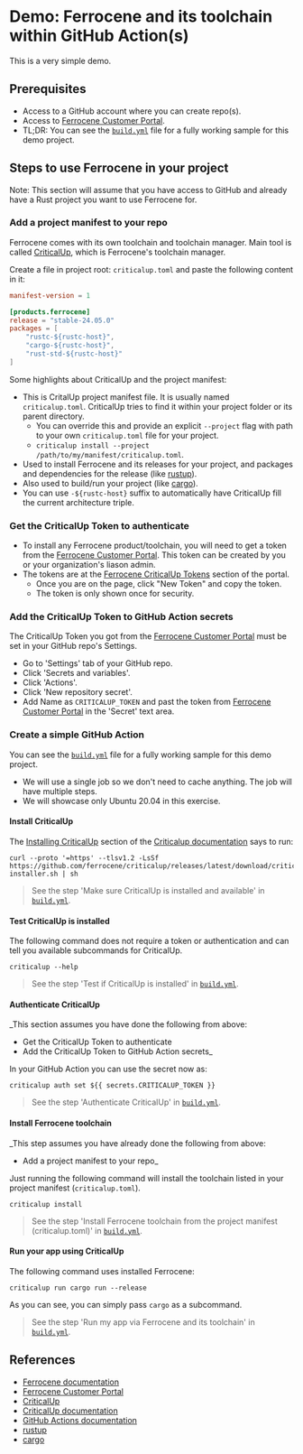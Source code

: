 # Demo: Ferrocene and its toolchain within GitHub Action(s)

This is a very simple demo.

## Prerequisites

- Access to a GitHub account where you can create repo(s).
- Access to [Ferrocene Customer Portal].
- TL;DR: You can see the [`build.yml`] file for a fully working sample for this demo project.

## Steps to use Ferrocene in your project

Note: This section will assume that you have access to GitHub and already have a Rust project you want to use Ferrocene for.

### Add a project manifest to your repo

Ferrocene comes with its own toolchain and toolchain manager. Main tool is called [CriticalUp], which is Ferrocene's toolchain manager. 

Create a file in project root: `criticalup.toml` and paste the following content in it:

```toml
manifest-version = 1

[products.ferrocene]
release = "stable-24.05.0"
packages = [
    "rustc-${rustc-host}",
    "cargo-${rustc-host}",
    "rust-std-${rustc-host}"
]
```

Some highlights about CriticalUp and the project manifest:

- This is CritalUp project manifest file. It is usually named `criticalup.toml`. CriticalUp tries to find it within your project folder or its parent directory.
  - You can override this and provide an explicit `--project` flag with path to your own `criticalup.toml` file for your project.
  - `criticalup install --project /path/to/my/manifest/criticalup.toml`.
- Used to install Ferrocene and its releases for your project, and packages and dependencies for the release (like [rustup]).
- Also used to build/run your project (like [cargo]).
- You can use `-${rustc-host}` suffix to automatically have CriticalUp fill the current architecture triple.

### Get the CriticalUp Token to authenticate

- To install any Ferrocene product/toolchain, you will need to get a token from the [Ferrocene Customer Portal]. This token can be created by you or your organization's liason admin. 
- The tokens are at the [Ferrocene CriticalUp Tokens] section of the portal.
  - Once you are on the page, click "New Token" and copy the token. 
  - The token is only shown once for security.

### Add the CriticalUp Token to GitHub Action secrets

The CriticalUp Token you got from the [Ferrocene Customer Portal] must be set in your GitHub repo's Settings.

- Go to 'Settings' tab of your GitHub repo.
- Click 'Secrets and variables'.
- Click 'Actions'.
- Click 'New repository secret'.
- Add Name as `CRITICALUP_TOKEN` and past the token from [Ferrocene Customer Portal] in the 'Secret' text area.

### Create a simple GitHub Action

You can see the [`build.yml`] file for a fully working sample for this demo project.

- We will use a single job so we don't need to cache anything. The job will have multiple steps.
- We will showcase only Ubuntu 20.04 in this exercise.

#### Install CriticalUp

The [Installing CriticalUp](https://criticalup.ferrocene.dev/install.html) section of the [Criticalup documentation] says to run:

```shell
curl --proto '=https' --tlsv1.2 -LsSf https://github.com/ferrocene/criticalup/releases/latest/download/criticalup-installer.sh | sh
```

> See the step 'Make sure CriticalUp is installed and available' in [`build.yml`].

#### Test CriticalUp is installed

The following command does not require a token or authentication and can tell you available subcommands for CriticalUp.

```shell
criticalup --help 
```

> See the step 'Test if CriticalUp is installed' in [`build.yml`].

#### Authenticate CriticalUp

_This section assumes you have done the following from above:

- Get the CriticalUp Token to authenticate
- Add the CriticalUp Token to GitHub Action secrets_

In your GitHub Action you can use the secret now as:

```shell
criticalup auth set ${{ secrets.CRITICALUP_TOKEN }}
```

> See the step 'Authenticate CriticalUp' in [`build.yml`].

#### Install Ferrocene toolchain

_This step assumes you have already done the following from above:

- Add a project manifest to your repo_

Just running the following command will install the toolchain listed in your project manifest (`criticalup.toml`).

```shell
criticalup install
```

> See the step 'Install Ferrocene toolchain from the project manifest (criticalup.toml)' in [`build.yml`].

#### Run your app using CriticalUp

The following command uses installed Ferrocene:

```shell
criticalup run cargo run --release
```

As you can see, you can simply pass `cargo` as a subcommand.

> See the step 'Run my app via Ferrocene and its toolchain' in [`build.yml`].

## References

- [Ferrocene documentation]
- [Ferrocene Customer Portal]
- [CriticalUp]
- [CriticalUp documentation]
- [GitHub Actions documentation](https://docs.github.com/en/actions)
- [rustup]
- [cargo]

[CriticalUp]: https://github.com/ferrocene/criticalup
[CriticalUp documentation]: https://criticalup.ferrocene.dev/index.html
[Ferrocene Customer Portal]: https://customers.ferrocene.dev
[Ferrocene CriticalUp Tokens]: https://customers.ferrocene.dev/users/tokens
[Ferrocene documentation]: https://public-docs.ferrocene.dev/main/index.html
[rustup]: https://rustup.rs/
[cargo]: https://doc.rust-lang.org/cargo/
[`build.yml`]: ./.github/workflows/build.yml